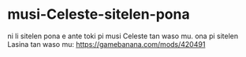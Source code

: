 # musi-Celeste-sitelen-pona
ni li sitelen pona e ante toki pi musi Celeste tan waso mu.
ona pi sitelen Lasina tan waso mu: https://gamebanana.com/mods/420491

